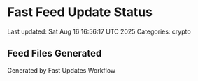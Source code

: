 # Fast Feed Update Status
Last updated: Sat Aug 16 16:56:17 UTC 2025
Categories: crypto

## Feed Files Generated

Generated by Fast Updates Workflow

